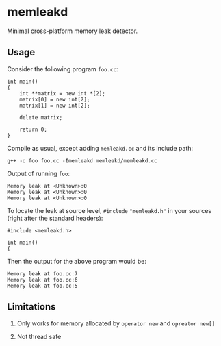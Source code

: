 # memleakd

Minimal cross-platform memory leak detector.

## Usage

Consider the following program `foo.cc`:

```
int main()
{
    int **matrix = new int *[2];
    matrix[0] = new int[2];
    matrix[1] = new int[2];

    delete matrix;

    return 0;
}
```

Compile as usual, except adding `memleakd.cc` and its include path:

```
g++ -o foo foo.cc -Imemleakd memleakd/memleakd.cc
```

Output of running `foo`:

```
Memory leak at <Unknown>:0
Memory leak at <Unknown>:0
Memory leak at <Unknown>:0
```

To locate the leak at source level, `#include` `"memleakd.h"` in your sources (right after the standard headers):

```
#include <memleakd.h>

int main()
{
```

Then the output for the above program would be:

```
Memory leak at foo.cc:7
Memory leak at foo.cc:6
Memory leak at foo.cc:5
```

## Limitations

1. Only works for memory allocated by `operator new` and `opreator new[]`

2. Not thread safe
